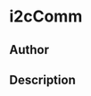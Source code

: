 # i2cComm

## Author

<!-- Insert Your Name Here -->

## Description

<!-- Describe your example here -->
